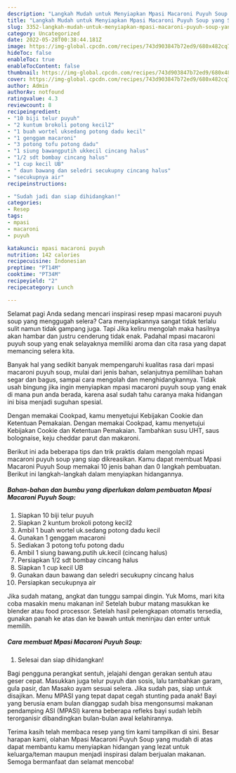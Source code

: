 ```yaml
---
description: "Langkah Mudah untuk Menyiapkan Mpasi Macaroni Puyuh Soup yang Sempurna, Buat Buka Puasa Enak Banget"
title: "Langkah Mudah untuk Menyiapkan Mpasi Macaroni Puyuh Soup yang Sempurna, Buat Buka Puasa Enak Banget"
slug: 3352-langkah-mudah-untuk-menyiapkan-mpasi-macaroni-puyuh-soup-yang-sempurna-buat-buka-puasa-enak-banget
category: Uncategorized
date: 2022-05-28T00:38:44.181Z
image: https://img-global.cpcdn.com/recipes/743d903847b72ed9/680x482cq70/mpasi-macaroni-puyuh-soup-foto-resep-utama.jpg
hideToc: false
enableToc: true
enableTocContent: false
thumbnail: https://img-global.cpcdn.com/recipes/743d903847b72ed9/680x482cq70/mpasi-macaroni-puyuh-soup-foto-resep-utama.jpg
cover: https://img-global.cpcdn.com/recipes/743d903847b72ed9/680x482cq70/mpasi-macaroni-puyuh-soup-foto-resep-utama.jpg
author: Admin
authorAv: notfound
ratingvalue: 4.3
reviewcount: 8
recipeingredient:
- "10 biji telur puyuh"
- "2 kuntum brokoli potong kecil2"
- "1 buah wortel uksedang potong dadu kecil"
- "1 genggam macaroni"
- "3 potong tofu potong dadu"
- "1 siung bawangputih ukkecil cincang halus"
- "1/2 sdt bombay cincang halus"
- "1 cup kecil UB"
- " daun bawang dan seledri secukupny cincang halus"
- "secukupnya air"
recipeinstructions:

- "Sudah jadi dan siap dihidangkan!"
categories:
- Resep
tags:
- mpasi
- macaroni
- puyuh

katakunci: mpasi macaroni puyuh 
nutrition: 142 calories
recipecuisine: Indonesian
preptime: "PT14M"
cooktime: "PT34M"
recipeyield: "2"
recipecategory: Lunch

---
```



Selamat pagi Anda sedang mencari inspirasi resep mpasi macaroni puyuh soup yang menggugah selera? Cara menyiapkannya sangat tidak terlalu sulit namun tidak gampang juga. Tapi Jika keliru mengolah maka hasilnya akan hambar dan justru cenderung tidak enak. Padahal mpasi macaroni puyuh soup yang enak selayaknya memiliki aroma dan cita rasa yang dapat memancing selera kita.


Banyak hal yang sedikit banyak mempengaruhi kualitas rasa dari mpasi macaroni puyuh soup, mulai dari jenis bahan, selanjutnya pemilihan bahan segar dan bagus, sampai cara mengolah dan menghidangkannya. Tidak usah bingung jika ingin menyiapkan mpasi macaroni puyuh soup yang enak di mana pun anda berada, karena asal sudah tahu caranya maka hidangan ini bisa menjadi suguhan spesial.

Dengan memakai Cookpad, kamu menyetujui Kebijakan Cookie dan Ketentuan Pemakaian. Dengan memakai Cookpad, kamu menyetujui Kebijakan Cookie dan Ketentuan Pemakaian. Tambahkan susu UHT, saus bolognaise, keju cheddar parut dan makaroni.


Berikut ini ada beberapa tips dan trik praktis dalam mengolah mpasi macaroni puyuh soup yang siap dikreasikan. Kamu dapat membuat Mpasi Macaroni Puyuh Soup memakai 10 jenis bahan dan 0 langkah pembuatan. Berikut ini langkah-langkah dalam menyiapkan hidangannya.

<!--inarticleads1-->

##### Bahan-bahan dan bumbu yang diperlukan dalam pembuatan Mpasi Macaroni Puyuh Soup:

1. Siapkan 10 biji telur puyuh
1. Siapkan 2 kuntum brokoli potong kecil2
1. Ambil 1 buah wortel uk.sedang potong dadu kecil
1. Gunakan 1 genggam macaroni
1. Sediakan 3 potong tofu potong dadu
1. Ambil 1 siung bawang.putih uk.kecil (cincang halus)
1. Persiapkan 1/2 sdt bombay cincang halus
1. Siapkan 1 cup kecil UB
1. Gunakan  daun bawang dan seledri secukupny cincang halus
1. Persiapkan secukupnya air


Jika sudah matang, angkat dan tunggu sampai dingin. Yuk Moms, mari kita coba masakin menu makanan ini! Setelah bubur matang masukkan ke blender atau food processor. Setelah hasil pelengkapan otomatis tersedia, gunakan panah ke atas dan ke bawah untuk meninjau dan enter untuk memilih. 

<!--inarticleads2-->

##### Cara membuat Mpasi Macaroni Puyuh Soup:


1. Selesai dan siap dihidangkan!

Bagi pengguna perangkat sentuh, jelajahi dengan gerakan sentuh atau geser cepat. Masukkan juga telur puyuh dan sosis, lalu tambahkan garam, gula pasir, dan Masako ayam sesuai selera. Jika sudah pas, siap untuk disajikan. Menu MPASI yang tepat dapat cegah stunting pada anak! Bayi yang berusia enam bulan dianggap sudah bisa mengonsumsi makanan pendamping ASI (MPASI) karena beberapa refleks bayi sudah lebih terorganisir dibandingkan bulan-bulan awal kelahirannya. 

Terima kasih telah membaca resep yang tim kami tampilkan di sini. Besar harapan kami, olahan Mpasi Macaroni Puyuh Soup yang mudah di atas dapat membantu kamu menyiapkan hidangan yang lezat untuk keluarga/teman maupun menjadi inspirasi dalam berjualan makanan. Semoga bermanfaat dan selamat mencoba!
